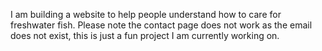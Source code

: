 I am building a website to help people understand how to care for freshwater fish. Please note the contact page does not work as the email does not exist, this is just a fun project I am currently working on.
